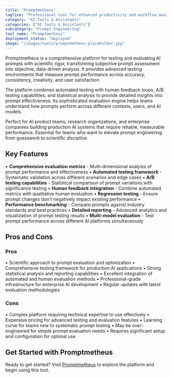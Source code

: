 ```yaml
---
title: "Promptmetheus"
tagline: "Professional tool for enhanced productivity and workflow management"
category: "AI Tools & Assistants"
categories: ["AI Tools & Assistants"]
subcategory: "Prompt Engineering"
tool_name: "Promptmetheus"
deployment_status: "deployed"
image: "/images/tools/promptmetheus-placeholder.jpg"
---
```

Promptmetheus is a comprehensive platform for testing and evaluating AI prompts with scientific rigor, transforming subjective prompt assessment into objective, data-driven analysis. It provides advanced testing environments that measure prompt performance across accuracy, consistency, creativity, and user satisfaction.

The platform combines automated testing with human feedback loops, A/B testing capabilities, and statistical analysis to provide detailed insights into prompt effectiveness. Its sophisticated evaluation engine helps teams understand how prompts perform across different contexts, users, and AI models.

Perfect for AI product teams, research organizations, and enterprise companies building production AI systems that require reliable, measurable performance. Essential for teams who want to elevate prompt engineering from guesswork to scientific discipline.

## Key Features

• **Comprehensive evaluation metrics** - Multi-dimensional analysis of prompt performance and effectiveness
• **Automated testing framework** - Systematic validation across different scenarios and edge cases
• **A/B testing capabilities** - Statistical comparison of prompt variations with significance testing
• **Human feedback integration** - Combine automated metrics with qualitative human evaluation
• **Regression testing** - Ensure prompt changes don't negatively impact existing performance
• **Performance benchmarking** - Compare prompts against industry standards and best practices
• **Detailed reporting** - Advanced analytics and visualization of prompt testing results
• **Multi-model evaluation** - Test prompt performance across different AI platforms simultaneously

## Pros and Cons

### Pros
• Scientific approach to prompt evaluation and optimization
• Comprehensive testing framework for production AI applications
• Strong statistical analysis and reporting capabilities
• Excellent integration of automated and human evaluation methods
• Professional-grade infrastructure for enterprise AI development
• Regular updates with latest evaluation methodologies

### Cons
• Complex platform requiring technical expertise to use effectively
• Expensive pricing for advanced testing and evaluation features
• Learning curve for teams new to systematic prompt testing
• May be over-engineered for simple prompt evaluation needs
• Requires significant setup and configuration for optimal use
## Get Started with Promptmetheus

Ready to get started? Visit [Promptmetheus](https://promptmetheus.com) to explore the platform and begin using this tool.
